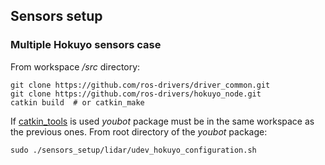 ## Sensors setup

### Multiple Hokuyo sensors case

From workspace */src* directory:

    git clone https://github.com/ros-drivers/driver_common.git
    git clone https://github.com/ros-drivers/hokuyo_node.git
    catkin build  # or catkin_make 

If [catkin_tools](https://catkin-tools.readthedocs.io/en/latest/index.html) is used *youbot* package must be in the same workspace as the previous ones. 
From root directory of the *youbot* package:

    sudo ./sensors_setup/lidar/udev_hokuyo_configuration.sh

